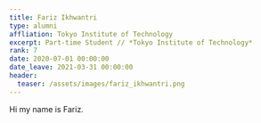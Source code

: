 ```yaml
---
title: Fariz Ikhwantri
type: alumni
affliation: Tokyo Institute of Technology
excerpt: Part-time Student // *Tokyo Institute of Technology*
rank: 7
date: 2020-07-01 00:00:00
date_leave: 2021-03-31 00:00:00
header:
  teaser: /assets/images/fariz_ikhwantri.png
---
```


Hi my name is Fariz.
